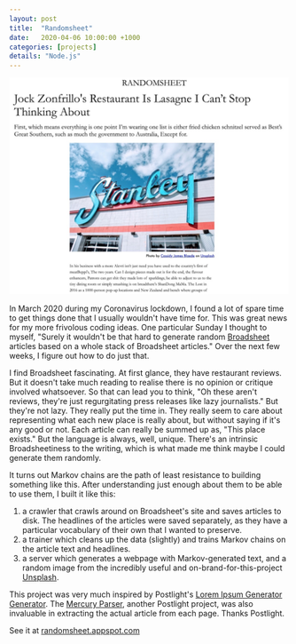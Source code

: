 ```yaml
---
layout: post
title:  "Randomsheet"
date:   2020-04-06 10:00:00 +1000
categories: [projects]
details: "Node.js"
---
```


![](/assets/projects/randomsheet.jpg)

In March 2020 during my Coronavirus lockdown, I found a lot of spare time to get things done that I usually wouldn't have time for. This was great news for my more frivolous coding ideas. One particular Sunday I thought to myself, "Surely it wouldn't be that hard to generate random [Broadsheet](https://www.broadsheet.com.au) articles based on a whole stack of Broadsheet articles." Over the next few weeks, I figure out how to do just that.

I find Broadsheet fascinating. At first glance, they have restaurant reviews. But it doesn't take much reading to realise there is no opinion or critique involved whatsoever. So that can lead you to think, "Oh these aren't reviews, they're just regurgitating press releases like lazy journalists." But they're not lazy. They really put the time in. They really seem to care about representing what each new place is really about, but without saying if it's any good or not. Each article can really be summed up as, "This place exists." But the language is always, well, unique. There's an intrinsic Broadsheetiness to the writing, which is what made me think maybe I could generate them randomly.

It turns out Markov chains are the path of least resistance to building something like this. After understanding just enough about them to be able to use them, I built it like this:

1. a crawler that crawls around on Broadsheet's site and saves articles to disk. The headlines of the articles were saved separately, as they have a particular vocabulary of their own that I wanted to preserve.
2. a trainer which cleans up the data (slightly) and trains Markov chains on the article text and headlines.
3. a server which generates a webpage with Markov-generated text, and a random image from the incredibly useful and on-brand-for-this-project [Unsplash](https://www.unsplash.com).

This project was very much inspired by Postlight's [Lorem Ipsum Generator Generator](https://github.com/postlight/lorem-ipsum-generator-generator/). The [Mercury Parser](https://github.com/postlight/mercury-parser), another Postlight project, was also invaluable in extracting the actual article from each page. Thanks Postlight.

See it at [randomsheet.appspot.com](https://randomsheet.appspot.com)